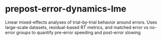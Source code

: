 # prepost-error-dynamics-lme
Linear mixed-effects analyses of trial-by-trial behavior around errors. Uses large-scale datasets, residual-based RT metrics, and matched error vs no-error groups to quantify pre-error speeding and post-error slowing
